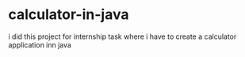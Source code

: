 # calculator-in-java
i did this project for internship task where i have to create  a calculator application inn java 
